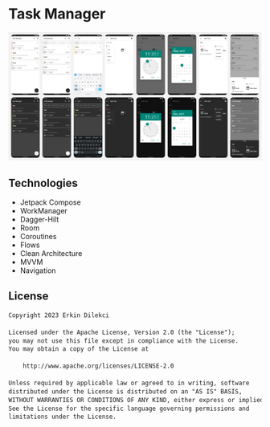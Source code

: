 # Task Manager

<p align="center">
  <img src="https://raw.githubusercontent.com/erkindil/GithubRepositoryEdit/main/taskmanager1.png" alt="Task Manager">
</p>

## Technologies
- Jetpack Compose
- WorkManager
- Dagger-Hilt
- Room
- Coroutines
- Flows
- Clean Architecture
- MVVM
- Navigation

## License
```xml
Copyright 2023 Erkin Dilekci

Licensed under the Apache License, Version 2.0 (the "License");
you may not use this file except in compliance with the License.
You may obtain a copy of the License at

    http://www.apache.org/licenses/LICENSE-2.0

Unless required by applicable law or agreed to in writing, software
distributed under the License is distributed on an "AS IS" BASIS,
WITHOUT WARRANTIES OR CONDITIONS OF ANY KIND, either express or implied.
See the License for the specific language governing permissions and
limitations under the License.
```
